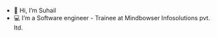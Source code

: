 - 👋 Hi, I’m Suhail
- 💻 I’m a Software engineer - Trainee at Mindbowser Infosolutions pvt. ltd.

<!---
mb-suhailc/mb-suhailc is a ✨ special ✨ repository because its `README.md` (this file) appears on your GitHub profile.
You can click the Preview link to take a look at your changes.
--->
